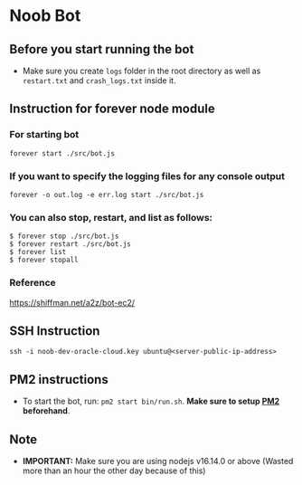 # Noob Bot

## Before you start running the bot

-  Make sure you create `logs` folder in the root directory as well as `restart.txt` and `crash_logs.txt` inside it.

## Instruction for forever node module

### For starting bot

```
forever start ./src/bot.js
```

### If you want to specify the logging files for any console output

```
forever -o out.log -e err.log start ./src/bot.js
```

### You can also stop, restart, and list as follows:

```
$ forever stop ./src/bot.js
$ forever restart ./src/bot.js
$ forever list
$ forever stopall
```

### Reference

https://shiffman.net/a2z/bot-ec2/

## SSH Instruction

`ssh -i noob-dev-oracle-cloud.key ubuntu@<server-public-ip-address>`

## PM2 instructions

-  To start the bot, run: `pm2 start bin/run.sh`. **Make sure to setup [PM2](https://pm2.io/) beforehand**.

## Note

-  **IMPORTANT:** Make sure you are using nodejs v16.14.0 or above (Wasted more than an hour the other day because of this)
